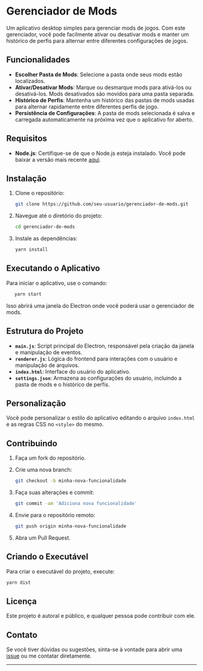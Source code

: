 # Gerenciador de Mods

Um aplicativo desktop simples para gerenciar mods de jogos. Com este gerenciador, você pode facilmente ativar ou desativar mods e manter um histórico de perfis para alternar entre diferentes configurações de jogos.

## Funcionalidades

- **Escolher Pasta de Mods**: Selecione a pasta onde seus mods estão localizados.
- **Ativar/Desativar Mods**: Marque ou desmarque mods para ativá-los ou desativá-los. Mods desativados são movidos para uma pasta separada.
- **Histórico de Perfis**: Mantenha um histórico das pastas de mods usadas para alternar rapidamente entre diferentes perfis de jogo.
- **Persistência de Configurações**: A pasta de mods selecionada é salva e carregada automaticamente na próxima vez que o aplicativo for aberto.

## Requisitos

- **Node.js**: Certifique-se de que o Node.js esteja instalado. Você pode baixar a versão mais recente [aqui](https://nodejs.org/).

## Instalação

1. Clone o repositório:
   ```bash
   git clone https://github.com/seu-usuario/gerenciador-de-mods.git
   ```
2. Navegue até o diretório do projeto:
   ```bash
   cd gerenciador-de-mods
   ```
3. Instale as dependências:
   ```bash
   yarn install
   ```

## Executando o Aplicativo

Para iniciar o aplicativo, use o comando:

```bash
   yarn start
```

Isso abrirá uma janela do Electron onde você poderá usar o gerenciador de mods.

## Estrutura do Projeto

- **`main.js`**: Script principal do Electron, responsável pela criação da janela e manipulação de eventos.
- **`renderer.js`**: Lógica do frontend para interações com o usuário e manipulação de arquivos.
- **`index.html`**: Interface do usuário do aplicativo.
- **`settings.json`**: Armazena as configurações do usuário, incluindo a pasta de mods e o histórico de perfis.

## Personalização

Você pode personalizar o estilo do aplicativo editando o arquivo `index.html` e as regras CSS no `<style>` do mesmo.

## Contribuindo

1. Faça um fork do repositório.
   
2. Crie uma nova branch:
   ```bash
   git checkout -b minha-nova-funcionalidade
   ```
3. Faça suas alterações e commit:
   ```bash
   git commit -am 'Adiciona nova funcionalidade'
   ```
4. Envie para o repositório remoto:
   ```bash
   git push origin minha-nova-funcionalidade
   ```
5. Abra um Pull Request.

## Criando o Executável

Para criar o executável do projeto, execute:
```bash
yarn dist
```

## Licença

Este projeto é autoral e público, e qualquer pessoa pode contribuir com ele.

## Contato

Se você tiver dúvidas ou sugestões, sinta-se à vontade para abrir uma [issue](https://discord.gg/5rXK3uVq) ou me contatar diretamente.

---
